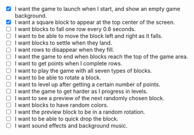 - [x] I want the game to launch when I start, and show an empty game background.
- [x] I want a square block to appear at the top center of the screen.
- [ ] I want blocks to fall one row every 0.6 seconds.
- [ ] I want to be able to move the block left and right as it falls.
- [ ] I want blocks to settle when they land.
- [ ] I want rows to disappear when they fill.
- [ ] I want the game to end when blocks reach the top of the game area.
- [ ] I want to get points when I complete rows.
- [ ] I want to play the game with all seven types of blocks.
- [ ] I want to be able to rotate a block.
- [ ] I want to level up after getting a certain number of points.
- [ ] I want the game to get harder as I progress in levels.
- [ ] I want to see a preview of the next randomly chosen block.
- [ ] I want blocks to have random colors.
- [ ] I want the preview block to be in a random rotation.
- [ ] I want to be able to quick drop the block.
- [ ] I want sound effects and background music.
